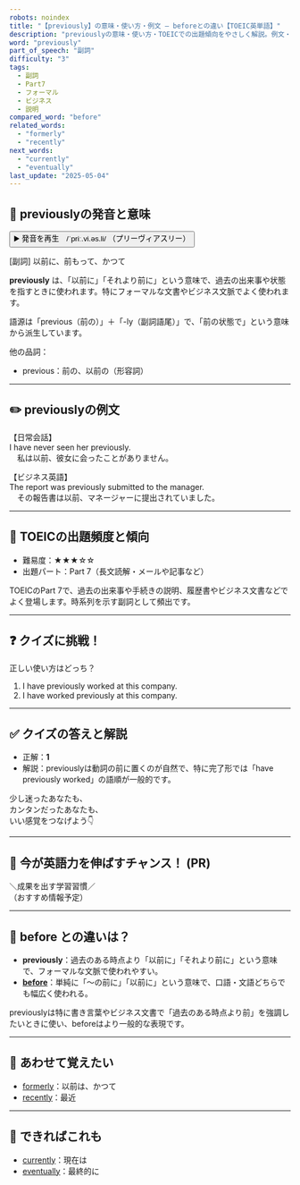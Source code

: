 ```yaml
---
robots: noindex
title: "【previously】の意味・使い方・例文 ― beforeとの違い【TOEIC英単語】"
description: "previouslyの意味・使い方・TOEICでの出題傾向をやさしく解説。例文・クイズ付きでbeforeとの違いもわかりやすく学べます。"
word: "previously"
part_of_speech: "副詞"
difficulty: "3"
tags:
  - 副詞
  - Part7
  - フォーマル
  - ビジネス
  - 説明
compared_word: "before"
related_words:
  - "formerly"
  - "recently"
next_words:
  - "currently"
  - "eventually"
last_update: "2025-05-04"
---
```


## 🔰 previouslyの発音と意味

<button class="play-audio" onclick="playTTS('previously')">
  <span class="play-audio-main">
    ▶️ 発音を再生　/ˈpriː.vi.əs.li/
  </span>
  <span class="play-audio-sub">
    （プリーヴィアスリー）
  </span>
</button>

[副詞] 以前に、前もって、かつて

**previously** は、「以前に」「それより前に」という意味で、過去の出来事や状態を指すときに使われます。特にフォーマルな文書やビジネス文脈でよく使われます。

語源は「previous（前の）」＋「-ly（副詞語尾）」で、「前の状態で」という意味から派生しています。

他の品詞：  
- previous：前の、以前の（形容詞）

---

## ✏️ previouslyの例文

【日常会話】  
I have never seen her previously.  
　私は以前、彼女に会ったことがありません。

【ビジネス英語】  
The report was previously submitted to the manager.  
　その報告書は以前、マネージャーに提出されていました。

---

## 🎯 TOEICの出題頻度と傾向

- 難易度：★★★☆☆
- 出題パート：Part 7（長文読解・メールや記事など）

TOEICのPart 7で、過去の出来事や手続きの説明、履歴書やビジネス文書などでよく登場します。時系列を示す副詞として頻出です。

---

## ❓ クイズに挑戦！

正しい使い方はどっち？

1. I have previously worked at this company.  
2. I have worked previously at this company.

---

## ✅ クイズの答えと解説

- 正解：**1**
- 解説：previouslyは動詞の前に置くのが自然で、特に完了形では「have previously worked」の語順が一般的です。

少し迷ったあなたも、  
カンタンだったあなたも、  
いい感覚をつなげよう👇️

---

## 🚀 今が英語力を伸ばすチャンス！ (PR)

<div class="info-center">
＼成果を出す学習習慣／<br>  
（おすすめ情報予定）
</div>

---

## 🤔  before との違いは？

- **previously**：過去のある時点より「以前に」「それより前に」という意味で、フォーマルな文脈で使われやすい。
- **[before](/before)**：単純に「～の前に」「以前に」という意味で、口語・文語どちらでも幅広く使われる。

previouslyは特に書き言葉やビジネス文書で「過去のある時点より前」を強調したいときに使い、beforeはより一般的な表現です。

---

## 🧩 あわせて覚えたい

- [formerly](/formerly)：以前は、かつて
- [recently](/recently)：最近

---

## 📖 できればこれも

- [currently](/currently)：現在は
- [eventually](/eventually)：最終的に

<!-- cvid: aid21_bid26 -->
